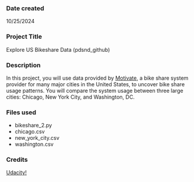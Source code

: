 ### Date created
10/25/2024

### Project Title
Explore US Bikeshare Data (pdsnd_github)

### Description
In this project, you will use data provided by [Motivate](https://motivateco.com/), a bike share system provider for many major cities in the United States, to uncover bike share usage patterns. You will compare the system usage between three large cities: Chicago, New York City, and Washington, DC.

### Files used
- bikeshare_2.py
- chicago.csv
- new_york_city.csv
- washington.csv

### Credits
[Udacity!](https://www.udacity.com/)

